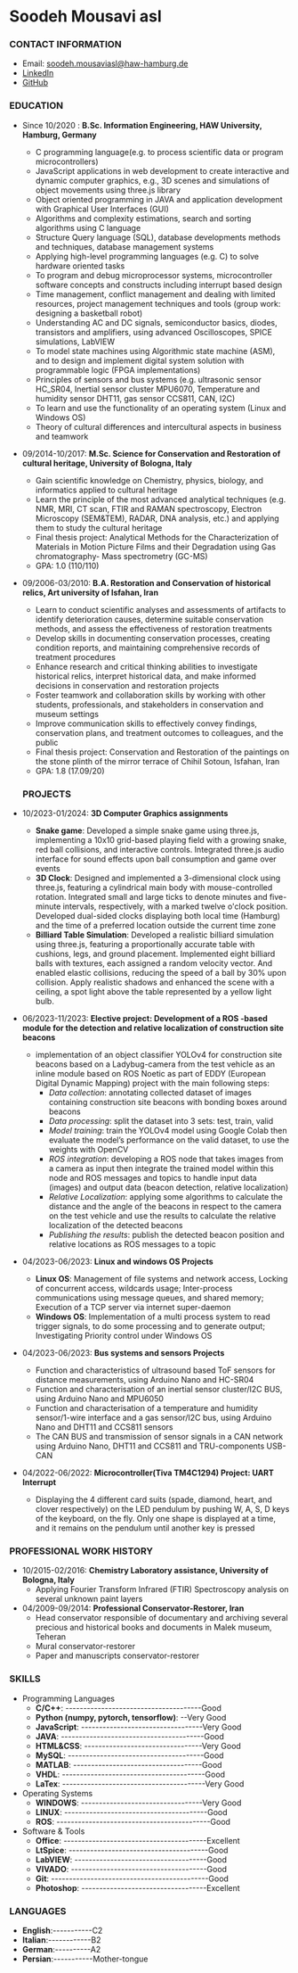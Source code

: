 # Soodeh Mousavi asl
### CONTACT INFORMATION
- Email: soodeh.mousaviasl@haw-hamburg.de
- [LinkedIn](https://www.linkedin.com/in/soodeh-mousavi-asl-44a476235/)
- [GitHub](https://github.com/Soodeh84)

### EDUCATION    
- Since 10/2020  :   **B.Sc. Information Engineering, HAW University, Hamburg, Germany** 
    - C programming language(e.g. to process scientific data or program microcontrollers)
    - JavaScript applications in web development to create interactive and dynamic computer graphics, e.g., 3D scenes and simulations of object movements using three.js library
    - Object oriented programming in JAVA and application development with Graphical User Interfaces (GUI)
    - Algorithms and complexity estimations, search and sorting algorithms using C language
    - Structure Query language (SQL), database developments methods and techniques, database management systems
    - Applying high-level programming languages (e.g. C) to solve hardware oriented tasks
    - To program and debug microprocessor systems, microcontroller software concepts and constructs including interrupt based design
    - Time management, conflict management and dealing with limited resources, project management techniques and tools (group work: designing a basketball robot)
    - Understanding AC and DC signals, semiconductor basics, diodes, transistors and amplifiers, using advanced Oscilloscopes, SPICE simulations, LabVIEW
    - To model state machines using Algorithmic state machine (ASM), and to design and implement digital system solution with programmable logic (FPGA implementations)
    - Principles of sensors and bus systems (e.g. ultrasonic sensor HC_SR04, Inertial sensor cluster MPU6070, Temperature and humidity sensor DHT11, gas sensor CCS811, CAN, I2C)
    - To learn and use the functionality of an operating system (Linux and Windows OS)
    - Theory of cultural differences and intercultural aspects in business and teamwork


- 09/2014-10/2017:   **M.Sc. Science for Conservation and Restoration of cultural heritage, University of Bologna, Italy**  
    - Gain scientific knowledge on Chemistry, physics, biology, and informatics applied to cultural heritage
    - Learn the principle of the most advanced analytical techniques (e.g. NMR, MRI, CT scan, FTIR and RAMAN spectroscopy,  Electron Microscopy (SEM&TEM), RADAR, DNA analysis, etc.) and applying them to study the cultural heritage
    - Final thesis project: Analytical Methods for the Characterization of Materials in Motion Picture Films and their Degradation using Gas chromatography- Mass spectrometry (GC-MS)
    - GPA: 1.0 (110/110)

- 09/2006-03/2010:   **B.A. Restoration and Conservation of historical relics, Art university of Isfahan, Iran**
    - Learn to conduct scientific analyses and assessments of artifacts to identify deterioration causes, determine suitable conservation methods, and assess the effectiveness of restoration treatments
    - Develop skills in documenting conservation processes, creating condition reports, and maintaining comprehensive records of treatment procedures
    - Enhance research and critical thinking abilities to investigate historical relics, interpret historical data, and make informed decisions in conservation and restoration projects
    - Foster teamwork and collaboration skills by working with other students, professionals, and stakeholders in conservation and museum settings
    - Improve communication skills to effectively convey findings, conservation plans, and treatment outcomes to colleagues, and the public
    - Final thesis project: Conservation and Restoration of the paintings on the stone plinth of the mirror terrace of Chihil Sotoun, Isfahan, Iran
    - GPA: 1.8 (17.09/20)

    ### PROJECTS
- 10/2023-01/2024:   **3D Computer Graphics assignments**
    - **Snake game**: Developed a simple snake game using three.js, implementing a 10x10 grid-based playing field with a growing snake, red ball collisions, and interactive controls. Integrated three.js audio interface for sound effects upon ball consumption and game over events
    - **3D Clock**: Designed and implemented a 3-dimensional clock using three.js, featuring a cylindrical main body with mouse-controlled rotation. Integrated small and large ticks to denote minutes and five-minute intervals, respectively, with a marked twelve o'clock position. Developed dual-sided clocks displaying both local time (Hamburg) and the time of a preferred location outside the current time zone
    - **Billiard Table Simulation**: Developed a realistic billiard simulation using three.js, featuring a proportionally accurate table with cushions, legs, and ground placement. Implemented eight billiard balls with textures, each assigned a random velocity vector. And enabled elastic collisions, reducing the speed of a ball by 30% upon collision. Apply realistic shadows and enhanced the scene with a ceiling, a spot light above the table represented by a yellow light bulb.
- 06/2023-11/2023:   **Elective project: Development of a ROS -based module for the detection and relative localization of construction site beacons**
    - implementation of an object classifier YOLOv4 for construction site beacons based on a Ladybug-camera from the test vehicle as an inline module based on ROS Noetic as part of EDDY (European Digital Dynamic Mapping) project with the main following steps:
        - *Data collection*: annotating collected dataset of images containing construction site beacons with bonding boxes around beacons
        - *Data processing*: split the dataset into 3 sets: test, train, valid
        - *Model training*: train the YOLOv4 model using Google Colab then evaluate the model’s performance on the valid dataset, to use the weights with OpenCV
        - *ROS integration*: developing a ROS node that takes images from a camera as input then integrate the trained model within this node and ROS messages and topics to handle input data (images) and output data (beacon detection, relative localization)
        - *Relative Localization*: applying some algorithms to calculate the distance and the angle of the beacons in respect to the camera on the test vehicle and use the results to calculate the relative localization of the detected beacons
        - *Publishing the results*: publish the detected beacon position and relative locations as ROS messages to a topic

- 04/2023-06/2023:   **Linux and windows OS Projects**
     - **Linux OS**: Management of file systems and network access, Locking of concurrent access, wildcards usage; Inter-process communications using message queues, and shared memory; Execution of a TCP server via internet super-daemon
     - **Windows OS**: Implementation of a multi process system to read trigger signals, to do some processing and to generate output; Investigating Priority control under Windows OS
- 04/2023-06/2023:   **Bus systems and sensors Projects** 
     - Function and characteristics of ultrasound based ToF sensors for distance measurements, using Arduino Nano and HC-SR04
     - Function and characterisation of an inertial sensor cluster/I2C BUS, using Arduino Nano and MPU6050
     - Function and characterisation of a temperature and humidity sensor/1-wire interface and a gas sensor/I2C bus, using Arduino Nano and DHT11 and CCS811 sensors
     - The CAN BUS and transmission of sensor signals in a CAN network using Arduino Nano, DHT11 and CCS811 and TRU-components USB-CAN
- 04/2022-06/2022:   **Microcontroller(Tiva TM4C1294) Project: UART Interrupt**
     - Displaying the 4 different card suits (spade, diamond, heart, and clover respectively) on the LED pendulum by pushing W, A, S, D keys of the keyboard, on the fly. Only one shape is displayed at a time, and it remains on the pendulum until another key is pressed
                          

### PROFESSIONAL WORK HISTORY
- 10/2015-02/2016: **Chemistry Laboratory assistance, University of Bologna, Italy**
     - Applying Fourier Transform Infrared (FTIR) Spectroscopy analysis on several unknown paint layers 
- 04/2009-09/2014: **Professional Conservator-Restorer, Iran**
     - Head conservator responsible of documentary and archiving several precious and historical books and documents in Malek museum, Teheran
     - Mural conservator-restorer 
     - Paper and manuscripts conservator-restorer

### SKILLS
- Programming Languages
    - **C/C++**: --------------------------------------Good
    - **Python (numpy, pytorch, tensorflow)**: --Very Good
    - **JavaScript**: ----------------------------------Very Good
    - **JAVA**: ----------------------------------------Good
    - **HTML&CSS**: ---------------------------------Very Good
    - **MySQL**: --------------------------------------Good
    - **MATLAB**: ------------------------------------Good
    - **VHDL**: ----------------------------------------Good
    - **LaTex**: ----------------------------------------Very Good
- Operating Systems
    - **WINDOWS**: ----------------------------------Very Good
    - **LINUX**: ----------------------------------------Good
    - **ROS**: -------------------------------------------Good
- Software & Tools
    - **Office**: ----------------------------------------Excellent 
    - **LtSpice**: ---------------------------------------Good
    - **LabVIEW**: -------------------------------------Good
    - **VIVADO**: --------------------------------------Good
    - **Git**: --------------------------------------------Good
    - **Photoshop**: -----------------------------------Excellent

### LANGUAGES
- **English**:-----------C2
- **Italian**:------------B2
- **German**:----------A2
- **Persian**:-----------Mother-tongue

